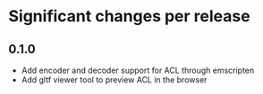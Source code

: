 # Significant changes per release

## 0.1.0

*  Add encoder and decoder support for ACL through emscripten
*  Add gltf viewer tool to preview ACL in the browser
